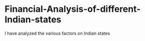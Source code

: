 # Financial-Analysis-of-different-Indian-states
I have analyzed the various factors on Indian states
